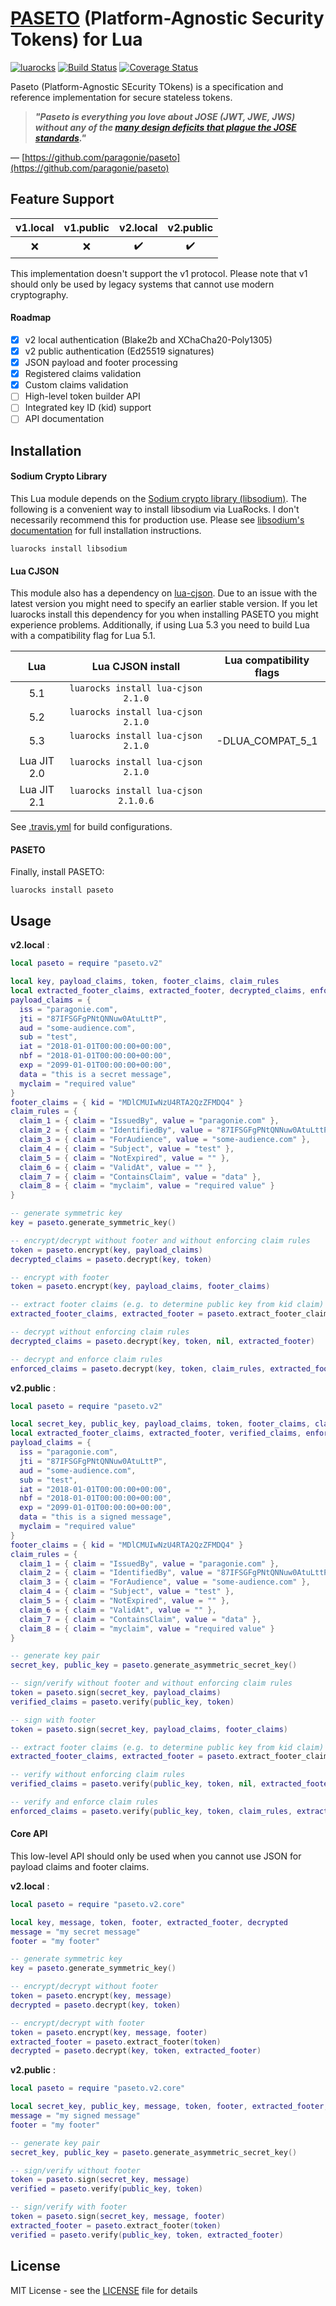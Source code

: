 # [PASETO](https://github.com/paragonie/paseto) (Platform-Agnostic Security Tokens) for Lua
[![luarocks](https://img.shields.io/badge/luarocks-paseto-blue.svg)](https://luarocks.org/modules/peterevans/paseto)
[![Build Status](https://travis-ci.org/peter-evans/paseto-lua.svg?branch=master)](https://travis-ci.org/peter-evans/paseto-lua)
[![Coverage Status](https://coveralls.io/repos/github/peter-evans/paseto-lua/badge.svg?branch=master)](https://coveralls.io/github/peter-evans/paseto-lua?branch=master)

Paseto (Platform-Agnostic SEcurity TOkens) is a specification and reference implementation for secure stateless tokens.

>__*"Paseto is everything you love about JOSE (JWT, JWE, JWS) without any of the [many design deficits that plague the JOSE standards](https://paragonie.com/blog/2017/03/jwt-json-web-tokens-is-bad-standard-that-everyone-should-avoid)."*__

— [https://github.com/paragonie/paseto](https://github.com/paragonie/paseto)

## Feature Support

| v1.local | v1.public | v2.local | v2.public |
| :---: | :---: | :---: | :---: |
| :x: | :x: | :heavy_check_mark: | :heavy_check_mark: |

This implementation doesn't support the v1 protocol. Please note that v1 should only be used by legacy systems that cannot use modern cryptography.

#### Roadmap

- [x] v2 local authentication (Blake2b and XChaCha20-Poly1305)
- [x] v2 public authentication (Ed25519 signatures)
- [x] JSON payload and footer processing
- [x] Registered claims validation
- [x] Custom claims validation
- [ ] High-level token builder API
- [ ] Integrated key ID (kid) support
- [ ] API documentation

## Installation

#### Sodium Crypto Library

This Lua module depends on the [Sodium crypto library (libsodium)](https://github.com/jedisct1/libsodium).
The following is a convenient way to install libsodium via LuaRocks.
I don't necessarily recommend this for production use. Please see [libsodium's documentation](https://download.libsodium.org/doc/installation/) for full installation instructions.
```
luarocks install libsodium
```

#### Lua CJSON

This module also has a dependency on [lua-cjson](https://luarocks.org/modules/openresty/lua-cjson).
Due to an issue with the latest version you might need to specify an earlier stable version.
If you let luarocks install this dependency for you when installing PASETO you might experience problems.
Additionally, if using Lua 5.3 you need to build Lua with a compatibility flag for Lua 5.1.

| Lua | Lua CJSON install | Lua compatibility flags |
| :---: | :---: | :---: |
| 5.1 | `luarocks install lua-cjson 2.1.0` | |
| 5.2 | `luarocks install lua-cjson 2.1.0` | |
| 5.3 | `luarocks install lua-cjson 2.1.0` | -DLUA_COMPAT_5_1 |
| Lua JIT 2.0 | `luarocks install lua-cjson 2.1.0` | |
| Lua JIT 2.1 | `luarocks install lua-cjson 2.1.0.6` | |

See [.travis.yml](.travis.yml) for build configurations.

#### PASETO

Finally, install PASETO:
```
luarocks install paseto
```

## Usage

__v2.local__ :
```lua
local paseto = require "paseto.v2"

local key, payload_claims, token, footer_claims, claim_rules
local extracted_footer_claims, extracted_footer, decrypted_claims, enforced_claims
payload_claims = {
  iss = "paragonie.com",
  jti = "87IFSGFgPNtQNNuw0AtuLttP",
  aud = "some-audience.com",
  sub = "test",
  iat = "2018-01-01T00:00:00+00:00",
  nbf = "2018-01-01T00:00:00+00:00",
  exp = "2099-01-01T00:00:00+00:00",
  data = "this is a secret message",
  myclaim = "required value"
}
footer_claims = { kid = "MDlCMUIwNzU4RTA2QzZFMDQ4" }
claim_rules = {
  claim_1 = { claim = "IssuedBy", value = "paragonie.com" },
  claim_2 = { claim = "IdentifiedBy", value = "87IFSGFgPNtQNNuw0AtuLttP" },
  claim_3 = { claim = "ForAudience", value = "some-audience.com" },
  claim_4 = { claim = "Subject", value = "test" },
  claim_5 = { claim = "NotExpired", value = "" },
  claim_6 = { claim = "ValidAt", value = "" },
  claim_7 = { claim = "ContainsClaim", value = "data" },
  claim_8 = { claim = "myclaim", value = "required value" }
}

-- generate symmetric key
key = paseto.generate_symmetric_key()

-- encrypt/decrypt without footer and without enforcing claim rules
token = paseto.encrypt(key, payload_claims)
decrypted_claims = paseto.decrypt(key, token)

-- encrypt with footer
token = paseto.encrypt(key, payload_claims, footer_claims)

-- extract footer claims (e.g. to determine public key from kid claim)
extracted_footer_claims, extracted_footer = paseto.extract_footer_claims(token)

-- decrypt without enforcing claim rules
decrypted_claims = paseto.decrypt(key, token, nil, extracted_footer)

-- decrypt and enforce claim rules
enforced_claims = paseto.decrypt(key, token, claim_rules, extracted_footer)
```

__v2.public__ :
```lua
local paseto = require "paseto.v2"

local secret_key, public_key, payload_claims, token, footer_claims, claim_rules
local extracted_footer_claims, extracted_footer, verified_claims, enforced_claims
payload_claims = {
  iss = "paragonie.com",
  jti = "87IFSGFgPNtQNNuw0AtuLttP",
  aud = "some-audience.com",
  sub = "test",
  iat = "2018-01-01T00:00:00+00:00",
  nbf = "2018-01-01T00:00:00+00:00",
  exp = "2099-01-01T00:00:00+00:00",
  data = "this is a signed message",
  myclaim = "required value"
}
footer_claims = { kid = "MDlCMUIwNzU4RTA2QzZFMDQ4" }
claim_rules = {
  claim_1 = { claim = "IssuedBy", value = "paragonie.com" },
  claim_2 = { claim = "IdentifiedBy", value = "87IFSGFgPNtQNNuw0AtuLttP" },
  claim_3 = { claim = "ForAudience", value = "some-audience.com" },
  claim_4 = { claim = "Subject", value = "test" },
  claim_5 = { claim = "NotExpired", value = "" },
  claim_6 = { claim = "ValidAt", value = "" },
  claim_7 = { claim = "ContainsClaim", value = "data" },
  claim_8 = { claim = "myclaim", value = "required value" }
}

-- generate key pair
secret_key, public_key = paseto.generate_asymmetric_secret_key()

-- sign/verify without footer and without enforcing claim rules
token = paseto.sign(secret_key, payload_claims)
verified_claims = paseto.verify(public_key, token)

-- sign with footer
token = paseto.sign(secret_key, payload_claims, footer_claims)

-- extract footer claims (e.g. to determine public key from kid claim)
extracted_footer_claims, extracted_footer = paseto.extract_footer_claims(token)

-- verify without enforcing claim rules
verified_claims = paseto.verify(public_key, token, nil, extracted_footer)

-- verify and enforce claim rules
enforced_claims = paseto.verify(public_key, token, claim_rules, extracted_footer)
```

#### Core API
This low-level API should only be used when you cannot use JSON for payload claims and footer claims.

__v2.local__ :
```lua
local paseto = require "paseto.v2.core"

local key, message, token, footer, extracted_footer, decrypted
message = "my secret message"
footer = "my footer"

-- generate symmetric key
key = paseto.generate_symmetric_key()

-- encrypt/decrypt without footer
token = paseto.encrypt(key, message)
decrypted = paseto.decrypt(key, token)

-- encrypt/decrypt with footer
token = paseto.encrypt(key, message, footer)
extracted_footer = paseto.extract_footer(token)
decrypted = paseto.decrypt(key, token, extracted_footer)
```

__v2.public__ :
```lua
local paseto = require "paseto.v2.core"

local secret_key, public_key, message, token, footer, extracted_footer, verified
message = "my signed message"
footer = "my footer"

-- generate key pair
secret_key, public_key = paseto.generate_asymmetric_secret_key()

-- sign/verify without footer
token = paseto.sign(secret_key, message)
verified = paseto.verify(public_key, token)

-- sign/verify with footer
token = paseto.sign(secret_key, message, footer)
extracted_footer = paseto.extract_footer(token)
verified = paseto.verify(public_key, token, extracted_footer)
```

## License

MIT License - see the [LICENSE](LICENSE) file for details
